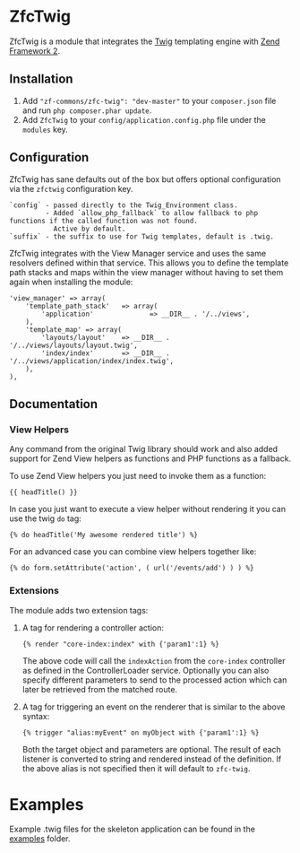 # ZfcTwig

ZfcTwig is a module that integrates the [Twig](http://twig.sensiolabs.org) templating engine with
[Zend Framework 2](http://framework.zend.com).

## Installation

 1. Add `"zf-commons/zfc-twig": "dev-master"` to your `composer.json` file and run `php composer.phar update`.
 2. Add `ZfcTwig` to your `config/application.config.php` file under the `modules` key.

## Configuration

ZfcTwig has sane defaults out of the box but offers optional configuration via the `zfctwig` configuration key.

    `config` - passed directly to the Twig_Environment class. 
             - Added `allow_php_fallback` to allow fallback to php functions if the called function was not found.
               Active by default.
    `suffix` - the suffix to use for Twig templates, default is .twig.
    
ZfcTwig integrates with the View Manager service and uses the same resolvers defined within that service. 
This allows you to define the template path stacks and maps within the view manager without having to set them again
when installing the module:

    'view_manager' => array(
        'template_path_stack'   => array(
            'application'              => __DIR__ . '/../views',
        ),
        'template_map' => array(
            'layouts/layout'    => __DIR__ . '/../views/layouts/layout.twig',
            'index/index'       => __DIR__ . '/../views/application/index/index.twig',
        ),
    ), 

## Documentation


### View Helpers

Any command from the original Twig library should work and also added support for Zend View helpers as functions and
PHP functions as a fallback.

To use Zend View helpers you just need to invoke them as a function:

    {{ headTitle() }}

In case you just want to execute a view helper without rendering it you can use the twig `do` tag:

    {% do headTitle('My awesome rendered title') %}

For an advanced case you can combine view helpers together like:

    {% do form.setAttribute('action', ( url('/events/add') ) ) %}

### Extensions

The module adds two extension tags:
    
1. A tag for rendering a controller action:

    ```{% render "core-index:index" with {'param1':1} %}```
    
    The above code will call the `indexAction` from the `core-index` controller as defined in the ControllerLoader service.
    Optionally you can also specify different parameters to send to the processed action which can later be retrieved from the matched route.

2. A tag for triggering an event on the renderer that is similar to the above syntax:

    ```{% trigger "alias:myEvent" on myObject with {'param1':1} %}```
    
    Both the target object and parameters are optional. The result of each listener is converted to string and rendered instead of the definition. If the above alias is not specified then it will default to `zfc-twig`.
    
# Examples

Example .twig files for the skeleton application can be found in the
[examples](https://github.com/ZF-Commons/ZfcTwig/tree/master/examples) folder.